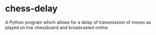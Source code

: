 # chess-delay
A Python program which allows for a delay of transmission of moves as played on live chessboard and broadcasted online
